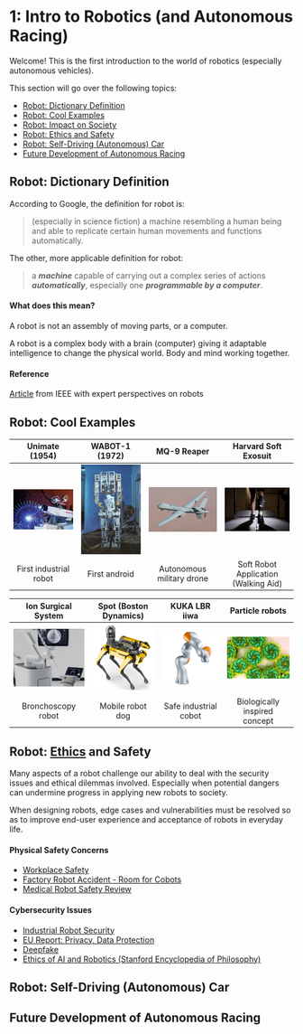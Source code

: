 
[//]: # "This may be the most platform independent comment"

# 1: Intro to Robotics (and Autonomous Racing)
Welcome! This is the first introduction to the world of robotics (especially autonomous vehicles).

This section will go over the following topics:
- [Robot: Dictionary Definition](https://github.com/daia99/TCD-FS-AI-Autonomous-Racing/blob/master/Learning/Self-Deep-Learning/1-Intro-to-Robotics-Racing.md#robot-dictionary-definition)
- [Robot: Cool Examples](https://github.com/daia99/TCD-FS-AI-Autonomous-Racing/blob/master/Learning/Self-Deep-Learning/1-Intro-to-Robotics-Racing.md#robot-cool-examples)
- [Robot: Impact on Society](https://github.com/daia99/TCD-FS-AI-Autonomous-Racing/blob/master/Learning/Self-Deep-Learning/1-Intro-to-Robotics-Racing.md#robot-impact-on-society)
- [Robot: Ethics and Safety](https://github.com/daia99/TCD-FS-AI-Autonomous-Racing/blob/master/Learning/Self-Deep-Learning/1-Intro-to-Robotics-Racing.md#robot-ethics-and-safety)
- [Robot: Self-Driving (Autonomous) Car](https://github.com/daia99/TCD-FS-AI-Autonomous-Racing/blob/master/Learning/Self-Deep-Learning/1-Intro-to-Robotics-Racing.md#robot-self-driving-autonomous-car)
- [Future Development of Autonomous Racing](https://github.com/daia99/TCD-FS-AI-Autonomous-Racing/blob/master/Learning/Self-Deep-Learning/1-Intro-to-Robotics-Racing.md#future-development-of-autonomous-racing)

## Robot: Dictionary Definition
According to Google, the definition for robot is:
> (especially in science fiction) a machine resembling a human being and able to replicate certain human movements and functions automatically.

The other, more applicable definition for robot:
> a ***machine*** capable of carrying out a complex series of actions ***automatically***, especially one ***programmable by a computer***.

#### What does this mean?
A robot is not an assembly of moving parts, or a computer.

A robot is a complex body with a brain (computer) giving it adaptable intelligence to change the physical world. Body and mind working together.

#### Reference
[Article](https://robots.ieee.org/learn/what-is-a-robot/) from IEEE with expert perspectives on robots

## Robot: Cool Examples
| Unimate (1954) | WABOT-1 (1972) |                  MQ-9 Reaper                  |              Harvard Soft Exosuit              |
| :---: | :---: | :---: | :---: |
| <img src="Images/1-robot1.jpg" width="200" /> | <img src="Images/1-robot2.jpg" width="200" /> | <img src="Images/1-robot4.jpg" width="200" /> | <img src="Images/1-robot9.jpeg" width="200" /> |
| First industrial robot | First android |           Autonomous military drone           | Soft Robot Application <br /> (Walking Aid) |

| Ion Surgical System | Spot (Boston <br /> Dynamics) | KUKA LBR iiwa | Particle robots |
| :---: | :---: | :---: | :---: |
| <img src="Images/1-robot5.jpg" width="200" /> | <img src="Images/1-robot6.png" width="200" /> | <img src="Images/1-robot7.png" width="200" /> | <img src="Images/1-robot8.jpg" width="200" /> |
| Bronchoscopy robot | Mobile robot dog | Safe industrial cobot | Biologically inspired <br /> concept |

## Robot: [Ethics](https://www.ieee-ras.org/robot-ethics) and Safety

Many aspects of a robot challenge our ability to deal with the security issues and ethical dilemmas involved. Especially when potential dangers can undermine progress in applying new robots to society.

When designing robots, edge cases and vulnerabilities must be resolved so as to improve end-user experience and acceptance of robots in everyday life.

#### Physical Safety Concerns

- [Workplace Safety](https://en.wikipedia.org/wiki/Workplace_robotics_safety)
- [Factory Robot Accident - Room for Cobots](https://www.ft.com/content/0c8034a6-200f-11e5-aa5a-398b2169cf79)
- [Medical Robot Safety Review](https://www.technologyreview.com/2015/07/20/110174/robotic-surgery-linked-to-144-deaths-since-2000/)

#### Cybersecurity Issues

- [Industrial Robot Security](https://www.robotics.org/blog-article.cfm/Overcoming-Industrial-Robot-Security-Threats/200)
- [EU Report: Privacy, Data Protection](https://edps.europa.eu/sites/edp/files/publication/16-10-19_marrakesh_ai_paper_en.pdf)
- [Deepfake](https://en.wikipedia.org/wiki/Deepfake)
- [Ethics of AI and Robotics (Stanford Encyclopedia of Philosophy)](https://plato.stanford.edu/entries/ethics-ai/)

## Robot: Self-Driving (Autonomous) Car
## Future Development of Autonomous Racing
